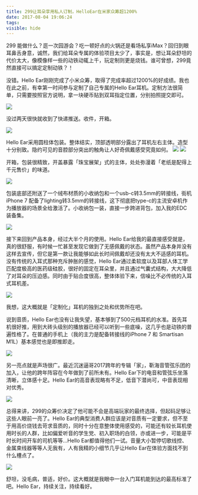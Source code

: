 ```yaml
---
title: 299让耳朵享用私人订制，HelloEar在米家众筹超1200%
date: 2017-08-04 19:06:24
tags:
visible: hide
---
```

299 能做什么？逛一次园游会？吃一顿好点的火锅还是看场私享iMax？回归到眼耳鼻舌身意，诚然，我们给耳朵专属的体验项目太少了，事实是，想让耳朵舒坦的代价太大，像模像样一些的动铁动辄上千，玩定制则更是烧钱。谁可曾想，299竟然直接可以搞定定制动铁？！

没错。Hello Ear刚刚完成了小米众筹，取得了完成率超过1200%的好成绩。我也在此之前，有幸第一时间参与定制了自己专属的Hello Ear耳机。定制方法很简单，只需要按照官方说明，拿一块硬币贴到双耳指定位置，分别拍照提交即可。

![](https://ws3.sinaimg.cn/large/006tKfTcgy1fip5inh3w6j30qo0zkwge.jpg)

没过两天很快就收到了快递推送。收件，开箱。

![](https://ws1.sinaimg.cn/large/006tKfTcgy1fip5ipk45aj30zk0notcp.jpg)

Hello Ear采用圆柱体包装。整体结实，顶部透明部分露出了耳机左右主体。造型十分别致。隐约可见的音腔部分突出的触角让人好奇佩戴感受究竟如何。
![](https://ws1.sinaimg.cn/large/006tKfTcgy1fip5ip40t7j30zk0nkq5p.jpg)
![](https://ws1.sinaimg.cn/large/006tKfTcgy1fip5ip9wemj30zk0nktcl.jpg)

开箱，包装很精致，开盖暴露「珠宝展架」式的主体，处处弥漫着「老纸是配得上千元售价」的味道。

![](https://ws3.sinaimg.cn/large/006tKfTcgy1fip5iov3vij30nk0zk0vg.jpg)

包装底部还附送了一个绒布材质的小收纳包和一个usb-c转3.5mm的转接线，街机iPhone 7 配备了lighting转3.5mm的转接线，这下彻底把type-c的主流安卓机作为播放器的场景全给激活了。小收纳包一装，直接一步跨进背包，加入我的EDC装备集。

![](https://ws2.sinaimg.cn/large/006tKfTcgy1fip5inwk2dj30zk0nkjvb.jpg)

接下来回到产品本身，经过大半个月的使用。Hello Ear给我的最直接感受就是，真的很舒服，有时候一忙甚至发现它做到了无感佩戴的状态。虽然产品本身并没有这样去宣传，但它是第一款让我能够如此长时间佩戴却还没有太大不适感的耳机。没有传统的入耳式那种充斥肿胀的感觉，Hello Ear通过柔软度以及耳部人体工学匹配度极高的医药级硅胶，很好的固定在耳朵里，并且通过气囊式结构，大大降低了对耳朵的压迫感。同时由于贴合度很高，整体体验下来，信噪比不必传统的入耳式耳机差。

![](https://ws2.sinaimg.cn/large/006tKfTcgy1fip5inakicj30zk0nradf.jpg)

我想，这大概就是「定制化」耳机的独到之处和优势所在吧。

说到音质，Hello Ear也没有让我失望，基本够到了500元档耳机的水准。首先耳机很好推，用到大砖头级别的播放器已经可以听到一些底噪，这几乎也是动铁的普遍性格了。在普通的手机上（我的主力是配备转接线的iPhone 7 和 Smartisan M1L）基本感觉也是即推即走。

![](https://ws2.sinaimg.cn/large/006tKfTcgy1fip5io64kvj30zk0nktbm.jpg)

另一亮点就是声场很广。最近沉迷逼哥2017跨年的专辑「家」，靳海音管弦乐团的加入，让他的跨年阵容在今年做到了前所未有。Hello Ear下的电音和管弦乐坐落清晰，立体感十足。Hello Ear的高音表现略有不足，低音下潜尚可，中音表现相对优秀。

![](https://ws1.sinaimg.cn/large/006tKfTcgy1fip5iosqsqj30zk0nkgnr.jpg)

总得来讲，299的众筹价决定了他可能不会是高端玩家的最终选择，但起码足够让这些人眼前一亮了。Hello Ear的典型消费人群应该是对音质有一定要求，但不至于用高价烧钱去苛求音质的，同时十分在意整体使用感受的，可能还有较长耳机使用时长的人群，比如偏爱听音的学生党、初入职场的白领，亦或进一步，可能是平时长时间开车的司机等等...Hello Ear都值得他们一试。音量大小暂停切歌线控、金属束线器等等人无我有，人有我精的小细节几乎让Hello Ear在体验方面找不到什么槽点了。

![](https://ws2.sinaimg.cn/large/006tKfTcgy1fip5ioqwndj30zk0nkac8.jpg)

舒坦，没毛病，普适，好价。这大概就是我眼中一台入门耳机能到达的最高标准了吧。Hello Ear，持续关注，持续看好。
